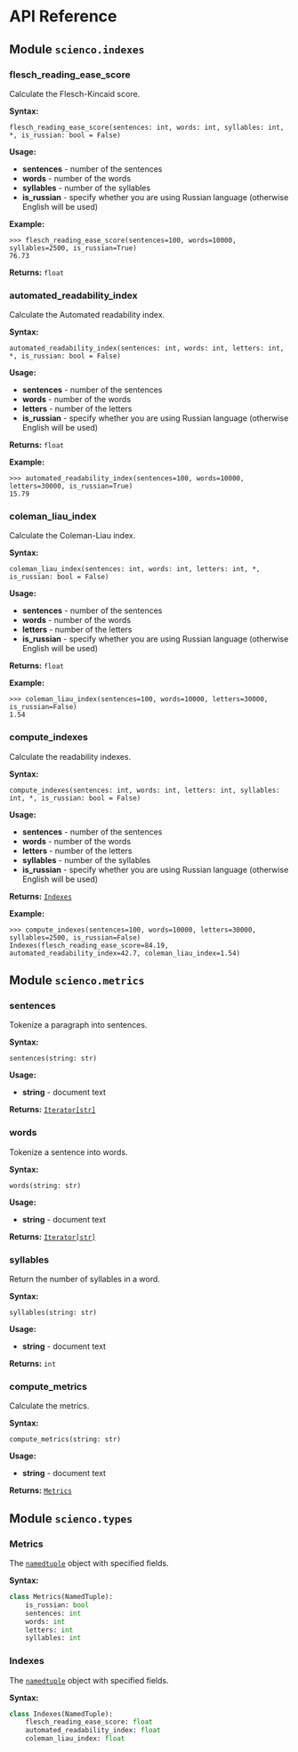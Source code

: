API Reference
=============

Module `scienco.indexes`
------------------------
### flesch_reading_ease_score

Calculate the Flesch-Kincaid score.

**Syntax:**
```
flesch_reading_ease_score(sentences: int, words: int, syllables: int, *, is_russian: bool = False)
```

**Usage:**

- **sentences** - number of the sentences
- **words** - number of the words
- **syllables** - number of the syllables
- **is_russian** - specify whether you are using Russian language (otherwise English will be used)

**Example:**
```pycon
>>> flesch_reading_ease_score(sentences=100, words=10000, syllables=2500, is_russian=True)
76.73
```

**Returns:** `float`

### automated_readability_index

Calculate the Automated readability index.

**Syntax:**
```
automated_readability_index(sentences: int, words: int, letters: int, *, is_russian: bool = False)
```

**Usage:**

- **sentences** - number of the sentences
- **words** - number of the words
- **letters** - number of the letters
- **is_russian** - specify whether you are using Russian language (otherwise English will be used)

**Returns:** `float`

**Example:**
```pycon
>>> automated_readability_index(sentences=100, words=10000, letters=30000, is_russian=True)
15.79
```

### coleman_liau_index

Calculate the Coleman-Liau index.

**Syntax:**
```
coleman_liau_index(sentences: int, words: int, letters: int, *, is_russian: bool = False)
```

**Usage:**

- **sentences** - number of the sentences
- **words** - number of the words
- **letters** - number of the letters
- **is_russian** - specify whether you are using Russian language (otherwise English will be used)

**Returns:** `float`

**Example:**
```pycon
>>> coleman_liau_index(sentences=100, words=10000, letters=30000, is_russian=False)
1.54
```

### compute_indexes

Calculate the readability indexes.

**Syntax:**
```
compute_indexes(sentences: int, words: int, letters: int, syllables: int, *, is_russian: bool = False)
```

**Usage:**

- **sentences** - number of the sentences
- **words** - number of the words
- **letters** - number of the letters
- **syllables** - number of the syllables
- **is_russian** - specify whether you are using Russian language (otherwise English will be used)

**Returns:** [`Indexes`](#indexes)

**Example:**
```pycon
>>> compute_indexes(sentences=100, words=10000, letters=30000, syllables=2500, is_russian=False)
Indexes(flesch_reading_ease_score=84.19, automated_readability_index=42.7, coleman_liau_index=1.54)
```

Module `scienco.metrics`
------------------------
### sentences

Tokenize a paragraph into sentences.

**Syntax:**
```
sentences(string: str)
```

**Usage:**

- **string** - document text

**Returns:** [`Iterator[str]`][iterator]

### words

Tokenize a sentence into words.

**Syntax:**
```
words(string: str)
```

**Usage:**

- **string** - document text

**Returns:** [`Iterator[str]`][iterator]

### syllables

Return the number of syllables in a word.

**Syntax:**
```
syllables(string: str)
```

**Usage:**

- **string** - document text

**Returns:** `int`

### compute_metrics

Calculate the metrics.

**Syntax:**
```
compute_metrics(string: str)
```

**Usage:**

- **string** - document text

**Returns:** [`Metrics`](#metrics)

Module `scienco.types`
----------------------
### Metrics

The [`namedtuple`][namedtuple] object with specified fields.

**Syntax:**
```python
class Metrics(NamedTuple):
    is_russian: bool
    sentences: int
    words: int
    letters: int
    syllables: int
```

### Indexes

The [`namedtuple`][namedtuple] object with specified fields.

**Syntax:**
```python
class Indexes(NamedTuple):
    flesch_reading_ease_score: float
    automated_readability_index: float
    coleman_liau_index: float
```

[iterator]: <https://docs.python.org/3/library/typing.html#typing.Iterator>
[namedtuple]: <https://docs.python.org/3/library/collections.html#collections.namedtuple>

